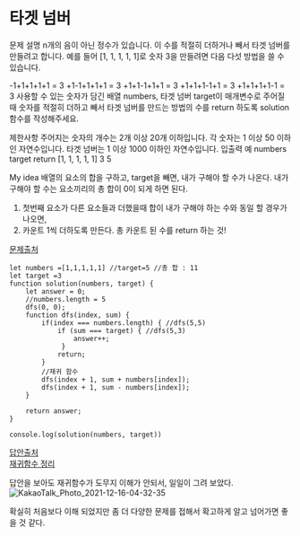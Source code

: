 # 타겟 넘버 

문제 설명
n개의 음이 아닌 정수가 있습니다. 이 수를 적절히 더하거나 빼서 타겟 넘버를 만들려고 합니다. 예를 들어 [1, 1, 1, 1, 1]로 숫자 3을 만들려면 다음 다섯 방법을 쓸 수 있습니다.

-1+1+1+1+1 = 3
+1-1+1+1+1 = 3
+1+1-1+1+1 = 3
+1+1+1-1+1 = 3
+1+1+1+1-1 = 3
사용할 수 있는 숫자가 담긴 배열 numbers, 타겟 넘버 target이 매개변수로 주어질 때 숫자를 적절히 더하고 빼서 타겟 넘버를 만드는 방법의 수를 return 하도록 solution 함수를 작성해주세요.

제한사항
주어지는 숫자의 개수는 2개 이상 20개 이하입니다.
각 숫자는 1 이상 50 이하인 자연수입니다.
타겟 넘버는 1 이상 1000 이하인 자연수입니다.
입출력 예
numbers	      target	return
[1, 1, 1, 1, 1]	3	5


My idea
배열의 요소의 합을 구하고, target을 빼면, 내가 구해야 할 수가 나온다.
내가 구해야 할 수는 요소끼리의 총 합이 0이 되게 하면 된다.
1. 첫번째 요소가 다른 요소들과 더했을때 합이 내가 구해야 하는 수와 동일 할 경우가 나오면,  
2. 카운트 1씩 더하도록 만든다.
총 카운트 된 수를 return 하는 것!





[문제출처](https://programmers.co.kr/learn/courses/30/lessons/43165)

```
let numbers =[1,1,1,1,1] //target=5 //총 합 : 11
let target =3
function solution(numbers, target) {
    let answer = 0;
    //numbers.length = 5
    dfs(0, 0);
    function dfs(index, sum) {
        if(index === numbers.length) { //dfs(5,5)
            if (sum === target) { //dfs(5,3)
                answer++;
             }
            return;
        }
        //재귀 함수
        dfs(index + 1, sum + numbers[index]);
        dfs(index + 1, sum - numbers[index]);  
    }
    
    return answer;
}

console.log(solution(numbers, target))
```
[답안출처](https://jjnooys.medium.com/%ED%94%84%EB%A1%9C%EA%B7%B8%EB%9E%98%EB%A8%B8%EC%8A%A4-%ED%83%80%EA%B2%9F-%EB%84%98%EB%B2%84-javascript-1d7983d423b5)  
[재귀함수 정리](https://github.com/SunHeeHeo/Javascript-study/blob/main/17.%20%EC%9E%AC%EA%B7%80%ED%95%A8%EC%88%98.md)

답안을 보아도 재귀함수가 도무지 이해가 안되서, 일일이 그려 보았다.      
![KakaoTalk_Photo_2021-12-16-04-32-35](https://user-images.githubusercontent.com/88166362/146253295-ead64bb7-4d85-4bef-b3ce-5ae0f0097888.jpeg)


확실히 처음보다 이해 되었지만 좀 더 다양한 문제를 접해서 확고하게 알고 넘어가면 좋을 것 같다. 
